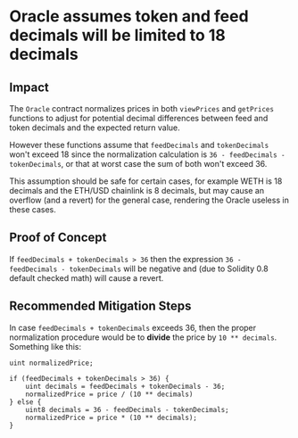 # Oracle assumes token and feed decimals will be limited to 18 decimals

## Impact

The `Oracle` contract normalizes prices in both `viewPrices` and `getPrices` functions to adjust for potential decimal differences between feed and token decimals and the expected return value. 

However these functions assume that `feedDecimals` and `tokenDecimals` won't exceed 18 since the normalization calculation is `36 - feedDecimals - tokenDecimals`, or that at worst case the sum of both won't exceed 36.

This assumption should be safe for certain cases, for example WETH is 18 decimals and the ETH/USD chainlink is 8 decimals, but may cause an overflow (and a revert) for the general case, rendering the Oracle useless in these cases.

## Proof of Concept

If `feedDecimals + tokenDecimals > 36` then the expression `36 - feedDecimals - tokenDecimals` will be negative and (due to Solidity 0.8 default checked math) will cause a revert.

## Recommended Mitigation Steps

In case `feedDecimals + tokenDecimals` exceeds 36, then the proper normalization procedure would be to **divide** the price by `10 ** decimals`. Something like this:

```
uint normalizedPrice;

if (feedDecimals + tokenDecimals > 36) {
    uint decimals = feedDecimals + tokenDecimals - 36;
    normalizedPrice = price / (10 ** decimals)
} else {
    uint8 decimals = 36 - feedDecimals - tokenDecimals;
    normalizedPrice = price * (10 ** decimals);
}
```
